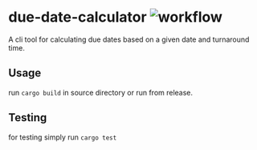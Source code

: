 # due-date-calculator ![workflow](https://github.com/pingvin12/due-date-calculator/actions/workflows/ci.yml/badge.svg)


A cli tool for calculating due dates based on a given date and turnaround time.

## Usage

run `cargo build` in source directory or run from release.

## Testing

for testing simply run `cargo test`
